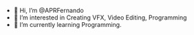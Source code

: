 - 👋 Hi, I’m @APRFernando
- 👀 I’m interested in Creating VFX, Video Editing, Programming
- 🌱 I’m currently learning Programming.

<!---
APRFernando/APRFernando is a ✨ special ✨ repository because its `README.md` (this file) appears on your GitHub profile.
You can click the Preview link to take a look at your changes.
--->
